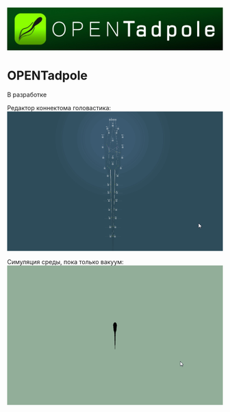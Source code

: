 ![](https://github.com/BelkinAndrey/OPENTadpole/blob/master/Image/logo.jpg)
# OPENTadpole
В разработке

Редактор коннектома головастика:
![](https://github.com/BelkinAndrey/OPENTadpole/blob/master/Image/Screen1.gif)

Симуляция среды, пока только вакуум:
![](https://github.com/BelkinAndrey/OPENTadpole/blob/master/Image/Screen2.gif)
